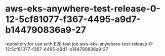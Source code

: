 # aws-eks-anywhere-test-release-0-12-5cf81077-f367-4495-a9d7-b144790836a9-27
repository for use with E2E test job aws-eks-anywhere-test-release-0-12:5cf81077-f367-4495-a9d7-b144790836a9-27
